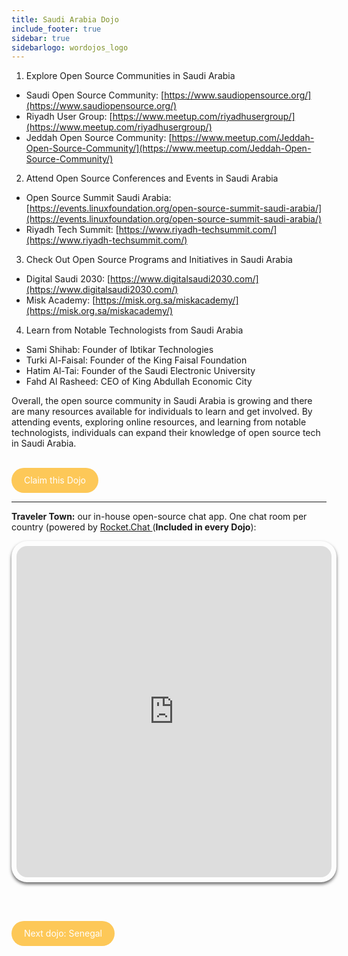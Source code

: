 ```yaml
---
title: Saudi Arabia Dojo
include_footer: true
sidebar: true
sidebarlogo: wordojos_logo
---
```


1.  Explore Open Source Communities in Saudi Arabia

*   Saudi Open Source Community: [https://www.saudiopensource.org/](https://www.saudiopensource.org/)
*   Riyadh User Group: [https://www.meetup.com/riyadhusergroup/](https://www.meetup.com/riyadhusergroup/)
*   Jeddah Open Source Community: [https://www.meetup.com/Jeddah-Open-Source-Community/](https://www.meetup.com/Jeddah-Open-Source-Community/)

2.  Attend Open Source Conferences and Events in Saudi Arabia

*   Open Source Summit Saudi Arabia: [https://events.linuxfoundation.org/open-source-summit-saudi-arabia/](https://events.linuxfoundation.org/open-source-summit-saudi-arabia/)
*   Riyadh Tech Summit: [https://www.riyadh-techsummit.com/](https://www.riyadh-techsummit.com/)

3.  Check Out Open Source Programs and Initiatives in Saudi Arabia

*   Digital Saudi 2030: [https://www.digitalsaudi2030.com/](https://www.digitalsaudi2030.com/)
*   Misk Academy: [https://misk.org.sa/miskacademy/](https://misk.org.sa/miskacademy/)

4.  Learn from Notable Technologists from Saudi Arabia

*   Sami Shihab: Founder of Ibtikar Technologies
*   Turki Al-Faisal: Founder of the King Faisal Foundation
*   Hatim Al-Tai: Founder of the Saudi Electronic University
*   Fahd Al Rasheed: CEO of King Abdullah Economic City

Overall, the open source community in Saudi Arabia is growing and there are many resources available for individuals to learn and get involved. By attending events, exploring online resources, and learning from notable technologists, individuals can expand their knowledge of open source tech in Saudi Arabia.

<br>
<html>
  <head>
    <style>
      .button {
        display: inline-block;
        padding: 20px 20px;
        text-align: center;
        text-decoration: none;
        color: #ffffff;
        background-color: #FDC858;
        border-radius: 33px;
        outline: none;
        line-height:  0%;
      }
    </style>
  </head>
  <body>
    <a class="button" href="https://blog.workdojos.com/Saudi-Arabia" target="_blank">Claim this Dojo</a>
  </body>
</html>
<br>

---


**Traveler Town:**   our in-house open-source chat app.  One chat room per country (powered by <a href="https://rocket.chat" >Rocket.Chat </a>  (**Included in every Dojo**):  

<iframe src="https://chat.traveler.town/channel/Saudi_Arabia" style="width: 100%;height: 530px;padding: 8px; box-shadow: 0 3px 5px rgba(0,0,0,.6);border-radius: 25px;overflow: hidden;border: none;" align="middle"></iframe>


<br><br>

<html>
  <head>
    <style>
      .button {
        display: inline-block;
        padding: 20px 20px;
        text-align: center;
        text-decoration: none;
        color: #ffffff;
        background-color: #FDC858;
        border-radius: 33px;
        outline: none;
        line-height:  %;
      }
    </style>
  </head>
  <body>
    <a class="button" href="https://workdojos.com/Senegal">Next dojo:  Senegal</a>
  </body>
</html>